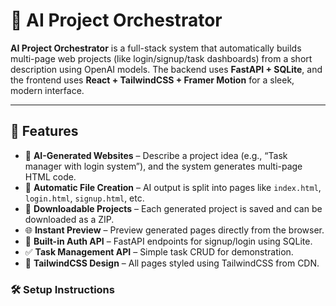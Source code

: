 # 🚀 AI Project Orchestrator

**AI Project Orchestrator** is a full-stack system that automatically builds multi-page web projects (like login/signup/task dashboards) from a short description using OpenAI models.
The backend uses **FastAPI + SQLite**, and the frontend uses **React + TailwindCSS + Framer Motion** for a sleek, modern interface.

---

## 🌟 Features

- 🤖 **AI-Generated Websites** – Describe a project idea (e.g., “Task manager with login system”), and the system generates multi-page HTML code.
- 📂 **Automatic File Creation** – AI output is split into pages like `index.html`, `login.html`, `signup.html`, etc.
- 💾 **Downloadable Projects** – Each generated project is saved and can be downloaded as a ZIP.
- 🌐 **Instant Preview** – Preview generated pages directly from the browser.
- 👥 **Built-in Auth API** – FastAPI endpoints for signup/login using SQLite.
- ✅ **Task Management API** – Simple task CRUD for demonstration.
- 🎨 **TailwindCSS Design** – All pages styled using TailwindCSS from CDN.

### 🛠️ Setup Instructions
